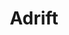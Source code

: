 ---
ep: 195
title: "Adrift"
imglink: "https://live.staticflickr.com/65535/50998425672_64a1b4e547_o.jpg"
thumbnail: "https://live.staticflickr.com/65535/50998425672_377d961938_q.jpg"
alt: >
    A tape recorder caught in a red spiderweb.
name: "Paula.Rize"
---
